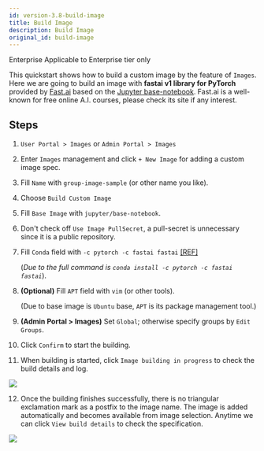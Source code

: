 ```yaml
---
id: version-3.8-build-image
title: Build Image
description: Build Image
original_id: build-image
---
```


<div class="ee-only tooltip">Enterprise
  <span class="tooltiptext">Applicable to Enterprise tier only</span>
</div>

This quickstart shows how to build a custom image by the feature of `Images`. Here we are going to build an image with **fastai v1 library for PyTorch** provided by [Fast.ai](https://www.fast.ai/) based on the [Jupyter base-notebook](https://github.com/jupyter/docker-stacks/tree/master/base-notebook). Fast.ai is a well-known for free online A.I. courses, please check its site if any interest.

## Steps

1. `User Portal > Images` or `Admin Portal > Images`

2. Enter `Images` management and click `+ New Image` for adding a custom image spec.

3. Fill `Name` with `group-image-sample` (or other name you like).

4. Choose `Build Custom Image`

5. Fill `Base Image` with `jupyter/base-notebook`.

6. Don't check off `Use Image PullSecret`, a pull-secret is unnecessary since it is a public repository.

7. Fill `Conda` field with `-c pytorch -c fastai fastai` [[REF]](https://docs.fast.ai/index.html#Installation-and-updating) 

    (*Due to the full command is `conda install -c pytorch -c fastai fastai`*).

8. **(Optional)** Fill `APT` field with `vim` (or other tools).

    (Due to base image is `Ubuntu` base, `APT` is its package management tool.)

9. **(Admin Portal > Images)** Set `Global`; otherwise specify groups by `Edit Groups`.
10. Click `Confirm` to start the building. 


11. When building is started, click `Image building in progress` to check the build details and log.

![](assets/group-image-building.png)


12. Once the building finishes successfully, there is no triangular exclamation mark as a postfix to the image name. The image is added automatically and becomes available from image selection. Anytime we can click `View build details` to check the specification.

![](assets/group-image-built.png)

